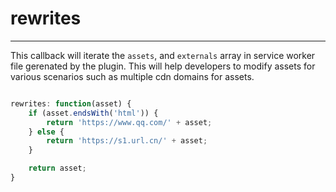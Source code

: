 # rewrites

___________________________________

This callback will iterate the `assets`, and `externals` array in service worker file gerenated by the plugin. This will help developers to modify assets for various scenarios such as multiple cdn domains for assets. 

```javascript

rewrites: function(asset) {	
    if (asset.endsWith('html')) {
        return 'https://www.qq.com/' + asset;
    } else {
        return 'https://s1.url.cn/' + asset;
    }

    return asset;
}
```